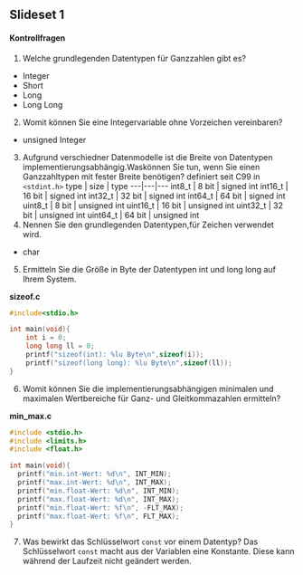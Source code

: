 ## Slideset 1
#### Kontrollfragen
1. Welche grundlegenden Datentypen für Ganzzahlen gibt es?
- Integer
- Short
- Long
- Long Long
2. Womit können Sie eine Integervariable ohne Vorzeichen vereinbaren?
- unsigned Integer
3. Aufgrund verschiedner Datenmodelle ist die Breite von Datentypen implementierungsabhängig.Waskönnen Sie tun, wenn Sie einen Ganzzahltypen mit fester Breite benötigen?
definiert seit C99 in `<stdint.h>`
type | size  | type
---|---|---
int8_t | 8 bit | signed int
int16_t | 16 bit | signed int
int32_t | 32 bit | signed int
int64_t | 64 bit | signed int
uint8_t | 8 bit | unsigned int
uint16_t | 16 bit | unsigned int
uint32_t | 32 bit | unsigned int
uint64_t | 64 bit | unsigned int
4. Nennen Sie den grundlegenden Datentypen,für Zeichen verwendet wird.
 - char
5. Ermitteln Sie die Größe in Byte der Datentypen int und long long auf Ihrem System.

**sizeof.c**
```c
#include<stdio.h>

int main(void){
    int i = 0;
    long long ll = 0;
    printf("sizeof(int): %lu Byte\n",sizeof(i));
    printf("sizeof(long long): %lu Byte\n",sizeof(ll));
}
```

6. Womit können Sie die implementierungsabhängigen minimalen und maximalen Wertbereiche für Ganz- und Gleitkommazahlen ermitteln?

**min_max.c**
```c
#include <stdio.h>
#include <limits.h>
#include <float.h>

int main(void){
  printf("min.int-Wert: %d\n", INT_MIN);
  printf("max.int-Wert: %d\n", INT_MAX);
  printf("min.float-Wert: %d\n", INT_MIN);
  printf("max.float-Wert: %d\n", INT_MAX);
  printf("min.float-Wert: %f\n", -FLT_MAX);
  printf("max.float-Wert: %f\n", FLT_MAX);
}
```
7. Was bewirkt das Schlüsselwort `const` vor einem Datentyp?
Das Schlüsselwort `const` macht aus der Variablen eine Konstante. Diese kann während der Laufzeit nicht geändert werden.
